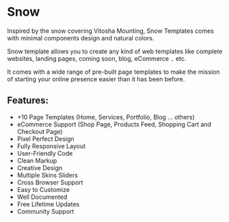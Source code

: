 # Snow

Inspired by the snow covering Vitosha Mounting, Snow Templates comes with minimal components design and natural colors.

Snow template allows you to create any kind of web templates like complete websites, landing pages, coming soon, blog, eCommerce .. etc. 

It comes with a wide range of pre-built page templates to make the mission of starting your online presence easier than it has been before.

## Features:

* +10 Page Templates (Home, Services, Portfolio, Blog ... others)
* eCommerce Support  (Shop Page, Products Feed, Shopping Cart and Checkout Page)
* Pixel Perfect Design
* Fully Responsive Layout
* User-Friendly Code
* Clean Markup
* Creative Design
* Multiple Skins Sliders
* Cross Browser Support
* Easy to Customize
* Well Documented
* Free Lifetime Updates
* Community Support
